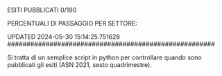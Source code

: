 ESITI PUBBLICATI 0/190 

PERCENTUALI DI PASSAGGIO PER SETTORE:

UPDATED 2024-05-30 15:14:25.751628
###################################################### 

Si tratta di un semplice script in python per controllare quando sono pubblicati gli esiti (ASN 2021, sesto quadrimestre).

